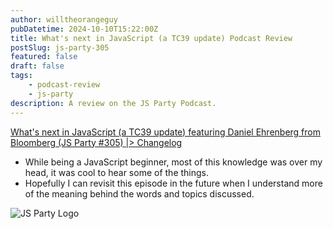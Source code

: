 ```yaml
---
author: willtheorangeguy
pubDatetime: 2024-10-10T15:22:00Z
title: What's next in JavaScript (a TC39 update) Podcast Review
postSlug: js-party-305
featured: false
draft: false
tags:
    - podcast-review
    - js-party
description: A review on the JS Party Podcast.
---
```


[What's next in JavaScript (a TC39 update) featuring Daniel Ehrenberg from Bloomberg (JS Party #305) |> Changelog](https://changelog.com/jsparty/305)

-   While being a JavaScript beginner, most of this knowledge was over my head, it was cool to hear some of the things.
-   Hopefully I can revisit this episode in the future when I understand more of the meaning behind the words and topics discussed.

![JS Party Logo](https://is1-ssl.mzstatic.com/image/thumb/Podcasts113/v4/8e/31/88/8e318808-56a6-b897-6f98-71cf214b54a3/mza_7508458937281322007.png/300x300bb.webp)

